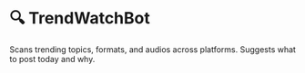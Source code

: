 # 🔍 TrendWatchBot
Scans trending topics, formats, and audios across platforms. Suggests what to post today and why.